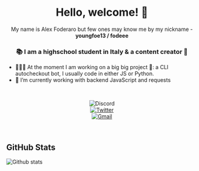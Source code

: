 <h1 align="center"> Hello, welcome! 👋 </h1>
<p align="center">My name is Alex Foderaro but few ones may know me by my nickname - <b>youngfoe13 / fodeee</b><p>
<h3 align="center">📚 I am a highschool student in Italy & a content creator 👟</h3>

- 👨🏽‍💻 At the moment I am working on a big big project 👀: a CLI autocheckout bot, I usually code in either JS or Python.
- 🎰 I’m currently working with backend JavaScript and requests

<br>

<p align="center">
  <img src="https://img.shields.io/badge/fodeee%2321-1723A??style=flat&logo=discord&logoColor=white" alt="Discord">
  <br>
<a href="https://twitter.com/youngfoe13" target="_blank"><img src="https://img.shields.io/badge/@youngfoe13-%230077B5.svg?&style=flat&logo=twitter&logoColor=white&link=https://twitter.com/youngfoe13" alt="Twitter"></a>
  <br>
<a href="mailto:alexfoderaro2003@gmail.com" target="_blank"><img src="https://img.shields.io/badge/-alexfoderaro2003@gmail.com-c14438?style=flat&logo=Gmail&logoColor=white&link=mailto:alexfoderaro2003@gmail.com" alt="Gmail"></a>
</p>

<br>

## GitHub Stats 

![Github stats](https://github-readme-stats.vercel.app/api?username=AlexFoderaro03)
